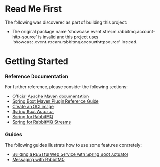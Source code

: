 # Read Me First
The following was discovered as part of building this project:

* The original package name 'showcase.event.stream.rabbitmq.account-http-source' is invalid and this project uses 'showcase.event.stream.rabbitmq.accounthttpsource' instead.

# Getting Started

### Reference Documentation
For further reference, please consider the following sections:

* [Official Apache Maven documentation](https://maven.apache.org/guides/index.html)
* [Spring Boot Maven Plugin Reference Guide](https://docs.spring.io/spring-boot/docs/3.2.5/maven-plugin/reference/html/)
* [Create an OCI image](https://docs.spring.io/spring-boot/docs/3.2.5/maven-plugin/reference/html/#build-image)
* [Spring Boot Actuator](https://docs.spring.io/spring-boot/docs/3.2.5/reference/htmlsingle/index.html#actuator)
* [Spring for RabbitMQ](https://docs.spring.io/spring-boot/docs/3.2.5/reference/htmlsingle/index.html#messaging.amqp)
* [Spring for RabbitMQ Streams](https://docs.spring.io/spring-amqp/reference/stream.html)

### Guides
The following guides illustrate how to use some features concretely:

* [Building a RESTful Web Service with Spring Boot Actuator](https://spring.io/guides/gs/actuator-service/)
* [Messaging with RabbitMQ](https://spring.io/guides/gs/messaging-rabbitmq/)

